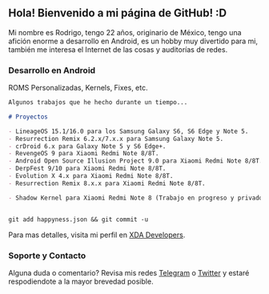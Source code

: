 ## Hola! Bienvenido a mi página de GitHub! :D

Mi nombre es Rodrigo, tengo 22 años, originario de México, tengo una afición enorme a desarrollo en Android, es un hobby muy divertido para mi, también me interesa el Internet de las cosas y auditorías de redes.

### Desarrollo en Android

ROMS Personalizadas, Kernels, Fixes, etc.

```markdown
Algunos trabajos que he hecho durante un tiempo...

# Proyectos

- LineageOS 15.1/16.0 para los Samsung Galaxy S6, S6 Edge y Note 5.
- Resurrection Remix 6.2.x/7.x.x para Samsung Galaxy Note 5.
- crDroid 6.x para Galaxy Note 5 y S6 Edge+.
- RevengeOS 9 para Xiaomi Redmi Note 8/8T.
- Android Open Source Illusion Project 9.0 para Xiaomi Redmi Note 8/8T.
- DerpFest 9/10 para Xiaomi Redmi Note 8/8T.
- Evolution X 4.x para Xiaomi Redmi Note 8/8T.
- Resurrection Remix 8.x.x para Xiaomi Redmi Note 8/8T.

- Shadow Kernel para Xiaomi Redmi Note 8 (Trabajo en progreso y privado, por el momento).


git add happyness.json && git commit -u


```

Para mas detalles, visita mi perfil en [XDA Developers](https://forum.xda-developers.com/member.php?u=6877568).



### Soporte y Contacto

Alguna duda o comentario? Revisa mis redes [Telegram](https://t.me/DqrKn3Zz) o [Twitter](https://twitter.com/DqrKn3Zz?s=09) y estaré respodiendote a la mayor brevedad posible.

